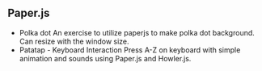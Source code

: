 ## Paper.js

* Polka dot
An exercise to utilize paperjs to make polka dot background. Can resize with the window size.
* Patatap - Keyboard Interaction
Press A-Z on keyboard with simple animation and sounds using Paper.js and Howler.js.
